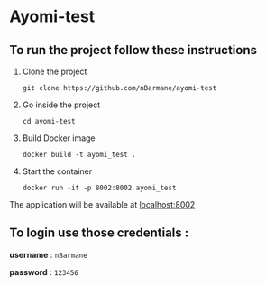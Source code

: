 # Ayomi-test

## To run the project follow these instructions

1. Clone the project
    ```
    git clone https://github.com/nBarmane/ayomi-test
    ```
1. Go inside the project
    ```
    cd ayomi-test
    ```
1. Build Docker image
    ```
    docker build -t ayomi_test .
    ```
1. Start the container
    ```
    docker run -it -p 8002:8002 ayomi_test
    ```

The application will be available at [localhost:8002](http://localhost:8002)

## To login use those credentials :
**username** : `nBarmane`

**password** : `123456`